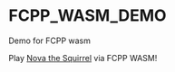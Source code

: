 # FCPP_WASM_DEMO
Demo for FCPP wasm

Play [Nova the Squirrel](https://github.com/NovaSquirrel/NovaTheSquirrel) via FCPP WASM!

